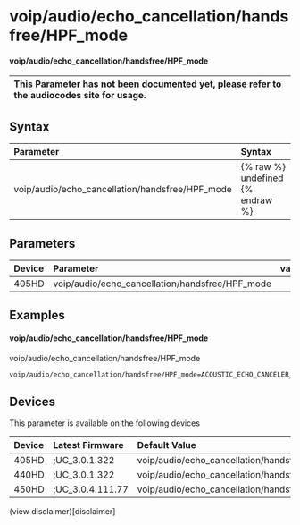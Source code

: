 ﻿---
description: voip/audio/echo_cancellation/handsfree/HPF_mode
search:
    keywords: ['voip','audio','echo_cancellation','handsfree','HPF_mode']
---

# voip/audio/echo_cancellation/handsfree/HPF_mode

#### voip/audio/echo_cancellation/handsfree/HPF_mode


| This Parameter has not been documented yet, please refer to the audiocodes site for usage.  |
| :--- |

## Syntax
| Parameter | Syntax |
| :--- | :--- |
|voip/audio/echo_cancellation/handsfree/HPF_mode | {% raw %} undefined {% endraw %} |

## Parameters
|Device|Parameter|value|Description|
|:---|:---|:---|:---|
| 405HD | voip/audio/echo_cancellation/handsfree/HPF_mode |  |  |

## Examples
#### voip/audio/echo_cancellation/handsfree/HPF_mode

voip/audio/echo_cancellation/handsfree/HPF_mode

```
voip/audio/echo_cancellation/handsfree/HPF_mode=ACOUSTIC_ECHO_CANCELER_HPF_HP_FILTER
```

## Devices
This parameter is available on the following devices

| Device | Latest Firmware | Default Value |
|:---|:---|:---|
| 405HD | ;UC_3.0.1.322 | voip/audio/echo_cancellation/handsfree/HPF_mode=ACOUSTIC_ECHO_CANCELER_HPF_HP_FILTER 
| 440HD | ;UC_3.0.1.322 | voip/audio/echo_cancellation/handsfree/HPF_mode=ACOUSTIC_ECHO_CANCELER_HPF_HP_FILTER 
| 450HD | ;UC_3.0.4.111.77 | voip/audio/echo_cancellation/handsfree/HPF_mode=ACOUSTIC_ECHO_CANCELER_HPF_HP_FILTER 

(view disclaimer)[disclaimer]
